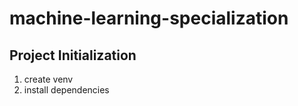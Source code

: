 # machine-learning-specialization

## Project Initialization

1. create venv
2. install dependencies